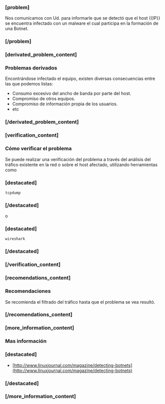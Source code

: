 ### [problem]

Nos comunicamos con Ud. para informarle que se detectó que el host {{IP}} se encuentra infectado con un malware el cual participa en la formación de una Botnet.

### [/problem]

### [derivated_problem_content]
### Problemas derivados

Encontrándose infectado el equipo, existen diversas consecuencias entre las que podemos listas:

* Consumo excesivo del ancho de banda por parte del host.
* Compromiso de otros equipos.
* Compromiso de información propia de los usuarios.
* etc

### [/derivated_problem_content]


### [verification_content]
### Cómo verificar el problema
Se puede realizar una verificación del problema a través del análisis del tráfico existente en la red o sobre el host afectado, utilizando herramientas como 
### [destacated]
    tcpdump
### [/destacated]
o 
### [destacated]
    wireshark
### [/destacated]
### [/verification_content]

### [recomendations_content]
### Recomendaciones

Se recomienda el filtrado del tráfico hasta que el problema se vea resultó.

### [/recomendations_content]

### [more_information_content]
### Mas información
### [destacated]
* [http://www.linuxjournal.com/magazine/detecting-botnets](http://www.linuxjournal.com/magazine/detecting-botnets)
### [/destacated]

### [/more_information_content]


